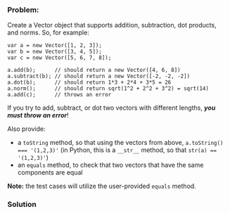 ### Problem:
<p>Create a Vector object that supports addition, subtraction, dot products, and norms. So, for example:</p>
<pre style="display: none;"><code class="language-coffeescript">a = <span class="hljs-keyword">new</span> Vector([<span class="hljs-number">1</span>, <span class="hljs-number">2</span>, <span class="hljs-number">3</span>])
b = <span class="hljs-keyword">new</span> Vector([<span class="hljs-number">3</span>, <span class="hljs-number">4</span>, <span class="hljs-number">5</span>])
c = <span class="hljs-keyword">new</span> Vector([<span class="hljs-number">5</span>, <span class="hljs-number">6</span>, <span class="hljs-number">7</span>, <span class="hljs-number">8</span>])

a.add(b)      <span class="hljs-comment"># should return a new Vector([4, 6, 8])</span>
a.subtract(b) <span class="hljs-comment"># should return a new Vector([-2, -2, -2])</span>
a.dot(b)      <span class="hljs-comment"># should return 1*3 + 2*4 + 3*5 = 26</span>
a.norm()      <span class="hljs-comment"># should return sqrt(1^2 + 2^2 + 3^2) = sqrt(14)</span>
a.add(c)      <span class="hljs-comment"># throws an error</span></code></pre>
<pre><code class="language-javascript"><span class="hljs-keyword">var</span> a = <span class="hljs-keyword">new</span> Vector([<span class="hljs-number">1</span>, <span class="hljs-number">2</span>, <span class="hljs-number">3</span>]);
<span class="hljs-keyword">var</span> b = <span class="hljs-keyword">new</span> Vector([<span class="hljs-number">3</span>, <span class="hljs-number">4</span>, <span class="hljs-number">5</span>]);
<span class="hljs-keyword">var</span> c = <span class="hljs-keyword">new</span> Vector([<span class="hljs-number">5</span>, <span class="hljs-number">6</span>, <span class="hljs-number">7</span>, <span class="hljs-number">8</span>]);

a.add(b);      <span class="hljs-comment">// should return a new Vector([4, 6, 8])</span>
a.subtract(b); <span class="hljs-comment">// should return a new Vector([-2, -2, -2])</span>
a.dot(b);      <span class="hljs-comment">// should return 1*3 + 2*4 + 3*5 = 26</span>
a.norm();      <span class="hljs-comment">// should return sqrt(1^2 + 2^2 + 3^2) = sqrt(14)</span>
a.add(c);      <span class="hljs-comment">// throws an error</span></code></pre>
<pre style="display: none;"><code class="language-python">a = Vector([<span class="hljs-number">1</span>, <span class="hljs-number">2</span>, <span class="hljs-number">3</span>])
b = Vector([<span class="hljs-number">3</span>, <span class="hljs-number">4</span>, <span class="hljs-number">5</span>])
c = Vector([<span class="hljs-number">5</span>, <span class="hljs-number">6</span>, <span class="hljs-number">7</span>, <span class="hljs-number">8</span>])

a.add(b)      <span class="hljs-comment"># should return a new Vector([4, 6, 8])</span>
a.subtract(b) <span class="hljs-comment"># should return a new Vector([-2, -2, -2])</span>
a.dot(b)      <span class="hljs-comment"># should return 1*3 + 2*4 + 3*5 = 26</span>
a.norm()      <span class="hljs-comment"># should return sqrt(1^2 + 2^2 + 3^2) = sqrt(14)</span>
a.add(c)      <span class="hljs-comment"># raises an exception</span></code></pre>
<p>If you try to add, subtract, or dot two vectors with different lengths, <strong><em>you must throw an error</em></strong>!</p>
<p>Also provide:</p>
<ul>
<li>a <code>toString</code> method, so that using the vectors from above, <code>a.toString() === &apos;(1,2,3)&apos;</code> (in Python, this is a <code>__str__</code> method, so that <code>str(a) == &apos;(1,2,3)&apos;</code>)</li>
<li>an <code>equals</code> method, to check that two vectors that have the same components are equal</li>
</ul>
<p><strong>Note:</strong> the test cases will utilize the user-provided <code>equals</code> method.</p>

### Solution